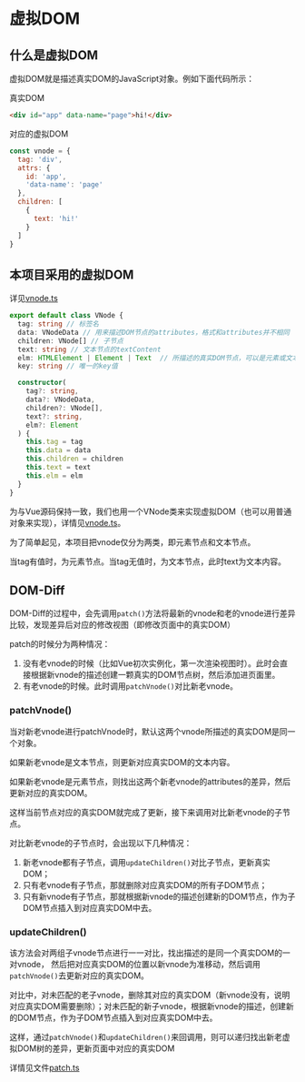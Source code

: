 # 虚拟DOM

## 什么是虚拟DOM

虚拟DOM就是描述真实DOM的JavaScript对象。例如下面代码所示：

真实DOM
```html
<div id="app" data-name="page">hi!</div>
```

对应的虚拟DOM
```javascript
const vnode = {
  tag: 'div',
  attrs: {
    id: 'app',
    'data-name': 'page'
  },
  children: [
    {
      text: 'hi!'
    }
  ]
}
```

## 本项目采用的虚拟DOM

详见[vnode.ts](vnode.ts)

```typescript
export default class VNode {
  tag: string // 标签名
  data: VNodeData // 用来描述DOM节点的attributes，格式和attributes并不相同
  children: VNode[] // 子节点
  text: string // 文本节点的textContent
  elm: HTMLElement | Element | Text  // 所描述的真实DOM节点，可以是元素或文本节点
  key: string // 唯一的key值

  constructor(
    tag?: string,
    data?: VNodeData,
    children?: VNode[],
    text?: string,
    elm?: Element
  ) {
    this.tag = tag
    this.data = data
    this.children = children
    this.text = text
    this.elm = elm
  }
}
```

为与Vue源码保持一致，我们也用一个VNode类来实现虚拟DOM（也可以用普通对象来实现），详情见[vnode.ts](vnode.ts)。

为了简单起见，本项目把vnode仅分为两类，即元素节点和文本节点。

当tag有值时，为元素节点。当tag无值时，为文本节点，此时text为文本内容。

## DOM-Diff

DOM-Diff的过程中，会先调用`patch()`方法将最新的vnode和老的vnode进行差异比较，发现差异后对应的修改视图（即修改页面中的真实DOM）

patch的时候分为两种情况：

1. 没有老vnode的时候（比如Vue初次实例化，第一次渲染视图时）。此时会直接根据新vnode的描述创建一颗真实的DOM节点树，然后添加进页面里。
2. 有老vnode的时候。此时调用`patchVnode()`对比新老vnode。

### patchVnode()

当对新老vnode进行patchVnode时，默认这两个vnode所描述的真实DOM是同一个对象。

如果新老vnode是文本节点，则更新对应真实DOM的文本内容。

如果新老vnode是元素节点，则找出这两个新老vnode的attributes的差异，然后更新对应的真实DOM。

这样当前节点对应的真实DOM就完成了更新，接下来调用对比新老vnode的子节点。

对比新老vnode的子节点时，会出现以下几种情况：

1. 新老vnode都有子节点，调用`updateChildren()`对比子节点，更新真实DOM；
2. 只有老vnode有子节点，那就删除对应真实DOM的所有子DOM节点；
3. 只有新vnode有子节点，那就根据新vnode的描述创建新的DOM节点，作为子DOM节点插入到对应真实DOM中去。

### updateChildren()

该方法会对两组子vnode节点进行一一对比，找出描述的是同一个真实DOM的一对vnode，
然后把对应真实DOM的位置以新vnode为准移动，然后调用`patchVnode()`去更新对应的真实DOM。

对比中，对未匹配的老子vnode，删除其对应的真实DOM（新vnode没有，说明对应真实DOM需要删除）；对未匹配的新子vnode，根据新vnode的描述，创建新的DOM节点，作为子DOM节点插入到对应真实DOM中去。

这样，通过`patchVnode()`和`updateChildren()`来回调用，则可以递归找出新老虚拟DOM树的差异，更新页面中对应的真实DOM

详情见文件[patch.ts](patch.ts)
